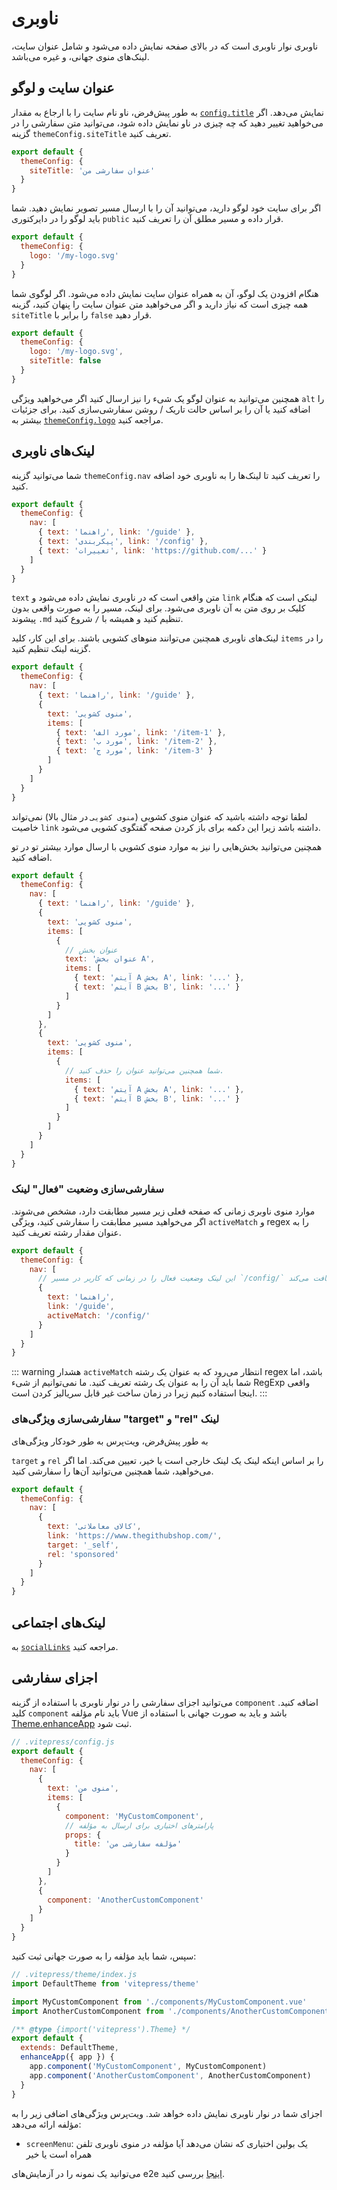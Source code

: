 # ناوبری

ناوبری نوار ناوبری است که در بالای صفحه نمایش داده می‌شود و شامل عنوان سایت، لینک‌های منوی جهانی، و غیره می‌باشد.

## عنوان سایت و لوگو

به طور پیش‌فرض، ناو نام سایت را با ارجاع به مقدار [`config.title`](./site-config#title) نمایش می‌دهد. اگر می‌خواهید تغییر دهید که چه چیزی در ناو نمایش داده شود، می‌توانید متن سفارشی را در گزینه `themeConfig.siteTitle` تعریف کنید.

```js
export default {
  themeConfig: {
    siteTitle: 'عنوان سفارشی من'
  }
}
```

اگر برای سایت خود لوگو دارید، می‌توانید آن را با ارسال مسیر تصویر نمایش دهید. شما باید لوگو را در دایرکتوری `public` قرار داده و مسیر مطلق آن را تعریف کنید.

```js
export default {
  themeConfig: {
    logo: '/my-logo.svg'
  }
}
```

هنگام افزودن یک لوگو، آن به همراه عنوان سایت نمایش داده می‌شود. اگر لوگوی شما همه چیزی است که نیاز دارید و اگر می‌خواهید متن عنوان سایت را پنهان کنید، گزینه `siteTitle` را برابر با `false` قرار دهید.

```js
export default {
  themeConfig: {
    logo: '/my-logo.svg',
    siteTitle: false
  }
}
```

همچنین می‌توانید به عنوان لوگو یک شیء را نیز ارسال کنید اگر می‌خواهید ویژگی `alt` را اضافه کنید یا آن را بر اساس حالت تاریک / روشن سفارشی‌سازی کنید. برای جزئیات بیشتر به [`themeConfig.logo`](./default-theme-config#logo) مراجعه کنید.

## لینک‌های ناوبری

شما می‌توانید گزینه `themeConfig.nav` را تعریف کنید تا لینک‌ها را به ناوبری خود اضافه کنید.

```js
export default {
  themeConfig: {
    nav: [
      { text: 'راهنما', link: '/guide' },
      { text: 'پیکربندی', link: '/config' },
      { text: 'تغییرات', link: 'https://github.com/...' }
    ]
  }
}
```

`text` متن واقعی است که در ناوبری نمایش داده می‌شود و `link` لینکی است که هنگام کلیک بر روی متن به آن ناوبری می‌شود. برای لینک، مسیر را به صورت واقعی بدون پیشوند `.md` تنظیم کنید و همیشه با `/` شروع کنید.

لینک‌های ناوبری همچنین می‌توانند منوهای کشویی باشند. برای این کار، کلید `items` را در گزینه لینک تنظیم کنید.

```js
export default {
  themeConfig: {
    nav: [
      { text: 'راهنما', link: '/guide' },
      {
        text: 'منوی کشویی',
        items: [
          { text: 'مورد الف', link: '/item-1' },
          { text: 'مورد ب', link: '/item-2' },
          { text: 'مورد ج', link: '/item-3' }
        ]
      }
    ]
  }
}
```

لطفا توجه داشته باشید که عنوان منوی کشویی (`منوی کشویی` در مثال بالا) نمی‌تواند خاصیت `link` داشته باشد زیرا این دکمه برای باز کردن صفحه گفتگوی کشویی می‌شود.

همچنین می‌توانید بخش‌هایی را نیز به موارد منوی کشویی با ارسال موارد بیشتر تو در تو اضافه کنید.

```js
export default {
  themeConfig: {
    nav: [
      { text: 'راهنما', link: '/guide' },
      {
        text: 'منوی کشویی',
        items: [
          {
            // عنوان بخش
            text: 'عنوان بخش A',
            items: [
              { text: 'آیتم A بخش A', link: '...' },
              { text: 'آیتم B بخش B', link: '...' }
            ]
          }
        ]
      },
      {
        text: 'منوی کشویی',
        items: [
          {
            // شما همچنین می‌توانید عنوان را حذف کنید.
            items: [
              { text: 'آیتم A بخش A', link: '...' },
              { text: 'آیتم B بخش B', link: '...' }
            ]
          }
        ]
      }
    ]
  }
}
```

### سفارشی‌سازی وضعیت "فعال" لینک

موارد منوی ناوبری زمانی که صفحه فعلی زیر مسیر مطابقت دارد، مشخص می‌شوند. اگر می‌خواهید مسیر مطابقت را سفارشی کنید، ویژگی `activeMatch` و regex را به عنوان مقدار رشته تعریف کنید.

```js
export default {
  themeConfig: {
    nav: [
      // این لینک وضعیت فعال را در زمانی که کاربر در مسیر `/config/` است، دریافت می‌کند.
      {
        text: 'راهنما',
        link: '/guide',
        activeMatch: '/config/'
      }
    ]
  }
}
```

::: warning هشدار
`activeMatch` انتظار می‌رود که به عنوان یک رشته regex باشد، اما شما باید آن را به عنوان یک رشته تعریف کنید. ما نمی‌توانیم از شیء RegExp واقعی اینجا استفاده کنیم زیرا در زمان ساخت غیر قابل سریالیز کردن است.
:::

### سفارشی‌سازی ویژگی‌های "target" و "rel" لینک

به طور پیش‌فرض، ویت‌پرس به طور خودکار ویژگی‌های

`target` و `rel` را بر اساس اینکه لینک یک لینک خارجی است یا خیر، تعیین می‌کند. اما اگر می‌خواهید، شما همچنین می‌توانید آن‌ها را سفارشی کنید.

```js
export default {
  themeConfig: {
    nav: [
      {
        text: 'کالای معاملاتی',
        link: 'https://www.thegithubshop.com/',
        target: '_self',
        rel: 'sponsored'
      }
    ]
  }
}
```

## لینک‌های اجتماعی

به [`socialLinks`](./default-theme-config#sociallinks) مراجعه کنید.

## اجزای سفارشی

می‌توانید اجزای سفارشی را در نوار ناوبری با استفاده از گزینه `component` اضافه کنید. کلید `component` باید نام مؤلفه Vue باشد و باید به صورت جهانی با استفاده از [Theme.enhanceApp](../guide/custom-theme#theme-interface) ثبت شود.

```js
// .vitepress/config.js
export default {
  themeConfig: {
    nav: [
      {
        text: 'منوی من',
        items: [
          {
            component: 'MyCustomComponent',
            // پارامترهای اختیاری برای ارسال به مؤلفه
            props: {
              title: 'مؤلفه سفارشی من'
            }
          }
        ]
      },
      {
        component: 'AnotherCustomComponent'
      }
    ]
  }
}
```

سپس، شما باید مؤلفه را به صورت جهانی ثبت کنید:

```js
// .vitepress/theme/index.js
import DefaultTheme from 'vitepress/theme'

import MyCustomComponent from './components/MyCustomComponent.vue'
import AnotherCustomComponent from './components/AnotherCustomComponent.vue'

/** @type {import('vitepress').Theme} */
export default {
  extends: DefaultTheme,
  enhanceApp({ app }) {
    app.component('MyCustomComponent', MyCustomComponent)
    app.component('AnotherCustomComponent', AnotherCustomComponent)
  }
}
```

اجزای شما در نوار ناوبری نمایش داده خواهد شد. ویت‌پرس ویژگی‌های اضافی زیر را به مؤلفه ارائه می‌دهد:

- `screenMenu`: یک بولین اختیاری که نشان می‌دهد آیا مؤلفه در منوی ناوبری تلفن همراه است یا خیر

می‌توانید یک نمونه را در آزمایش‌های e2e [اینجا](https://github.com/vuejs/vitepress/tree/main/__tests__/e2e/.vitepress) بررسی کنید.